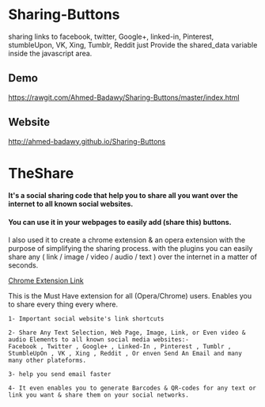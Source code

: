 # Sharing-Buttons
sharing links to facebook, twitter, Google+, linked-in, Pinterest, stumbleUpon, VK, Xing, Tumblr, Reddit
just Provide the shared_data variable inside the javascript area. 

## Demo
https://rawgit.com/Ahmed-Badawy/Sharing-Buttons/master/index.html

## Website
http://ahmed-badawy.github.io/Sharing-Buttons



# TheShare
#### It's a social sharing code that help you to share all you want over the internet to all known social websites. 

#### You can use it in your webpages to easily add (share this) buttons. 

I also used it to create a chrome  extension & an opera extension with the purpose of simplifying the sharing process. with the plugins you can easily share any ( link / image / video / audio / text ) over the internet in a matter of seconds. 

[Chrome Extension Link](https://chrome.google.com/webstore/detail/theshare/ighbcekeolbcaimlofkjjmnkejlnelaf)


This is the Must Have extension for all (Opera/Chrome) users.
Enables you to share every thing every where.

    1- Important social website's link shortcuts

    2- Share Any Text Selection, Web Page, Image, Link, or Even video & audio Elements to all known social media websites:-
    Facebook , Twitter , Google+ , Linked-In , Pinterest , Tumblr , StumbleUpOn , VK , Xing , Reddit , Or enven Send An Email and many many other plateforms. 

    3- help you send email faster

    4- It even enables you to generate Barcodes & QR-codes for any text or link you want & share them on your social networks.
